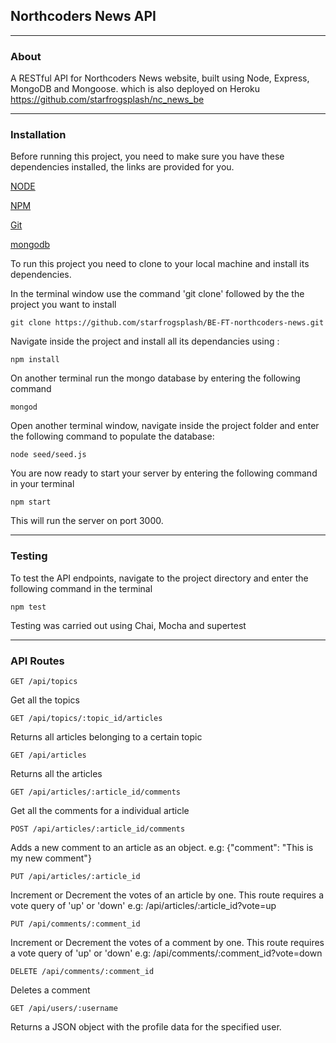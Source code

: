 ## Northcoders News API
--------------

### About

A RESTful API for Northcoders News website, built using Node, Express, MongoDB and Mongoose. which is also
deployed on Heroku https://github.com/starfrogsplash/nc_news_be


---------
### Installation

Before running this project, you need to make sure you have these dependencies installed, the links are provided for you.

[NODE](https://nodejs.org/en/download/package-manager/)

[NPM](https://www.npmjs.com/get-npm)

[Git](https://git-scm.com/)

[mongodb](https://docs.mongodb.com/manual/installation/)


To run this project you need to clone to your local machine and install its dependencies.

In the terminal window use the command 'git clone' followed by the the project you want to install

```
git clone https://github.com/starfrogsplash/BE-FT-northcoders-news.git
```

Navigate inside the project and install all its dependancies using :

```
npm install
```

On another terminal run the mongo database by entering the following command

```
mongod
```

Open another terminal window, navigate inside the project folder and enter the following command to populate the database:

```
node seed/seed.js
```

You are now ready to start your server by entering the following command in your terminal

```
npm start
```

This will run the server on port 3000.

---
### Testing

To test the API endpoints, navigate to the project directory and enter the following command in the terminal

```
npm test
```


Testing was carried out using Chai, Mocha and supertest


---
### API Routes
```
GET /api/topics
```
Get all the topics

```
GET /api/topics/:topic_id/articles
```
Returns all articles belonging to a certain topic

```
GET /api/articles
```
Returns all the articles

```
GET /api/articles/:article_id/comments
```
Get all the comments for a individual article

```
POST /api/articles/:article_id/comments
```
Adds a new comment to an article as an object. 
e.g: {"comment": "This is my new comment"}

```
PUT /api/articles/:article_id
```
Increment or Decrement the votes of an article by one. This route requires a vote query of 'up' or 'down'
e.g: /api/articles/:article_id?vote=up

```
PUT /api/comments/:comment_id
```
Increment or Decrement the votes of a comment by one. This route requires a vote query of 'up' or 'down'
e.g: /api/comments/:comment_id?vote=down

```
DELETE /api/comments/:comment_id
```
Deletes a comment

```
GET /api/users/:username
```
Returns a JSON object with the profile data for the specified user.
